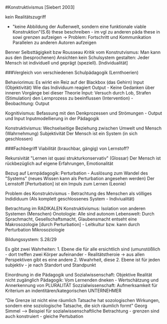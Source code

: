 #Konstruktivismus [Siebert 2003]

kein Realitätszugriff
- "keine Abbildung der Außenwelt, sondern eine funktionale viable Konstruktion"(S.6)
these beschreiben - im vgl zu anderen päda
these in sowi
grenzen aufzeigen -> Problem: Fortschritt und Kommunikation
Parallelen zu anderen Autoren aufzeigen



Benner Selbsttägigkeit bzw Rousseau
*Kritik* vom Konstrutvismus:
Man kann aus den (besprochenen) Ansichten kein Schulsystem gestalten: Jeder Mensch ist individuell und geprägt (speziell).
[Individualität]

###Vergleich von verschiedenen Schulpädagogik (Lernthoerien)

Behaviorimus: Es wirkt ein Reiz auf der Blackbox (das Gehirn) Input (Objektivität)
Wie das Individuum reagiert Output - Keine Gedanken über inneren Vorgänge bei dieser Theorie
Input: Versuch durch Lob, Strafen (Stimulation) den Lernprozess zu beeinflussen (Intervention) - Beobachtung: Output

Kognitivismus: Befassung mit den Denkprozessen und Strömungen - Output und Input
Inputmodellierung in der Pädagogik

Konstruktivismus: Wechselseitige Beziehung zwischen Umwelt und Mensch (Wahrnehmung) Subjektivität
Der Mensch ist ein System (in sich geschlossen)

###Fachbegriff
Viabilität (brauchbar, gängig) von Lernstoff?

Rekursivität "Lernen ist quasi strukturkonservativ" (Glossar) Der Mensch ist rückbezüglich auf eigene Erfahrungen, Emotionalität

Bezug auf Lernpädagogik: Perturbation - Auslösung zum Wandel des "Systems" (neues Wissen kann als Perturbation angesehen werden)
Der Lernstoff [Perturbation] ist ein Impuls zum Lernen (Leonie)


Problem des Konstruktvismus - Betrachtung des Menschen als völliges Indididuum (Als komplett geschlossenes System - Indiviualität)

Betrachtung im RADIKALEN Konstruktivismus: Isolation von anderen Systemen (Menschen)
Onotologie: Alle sind autonom
Lebenswelt: Durch Sprachmacht, Gesellschaftsmacht, Glaubensmacht entseht eine Makrosozologie [durch Perturbation] - Leitkultur
bzw. kann durch Perturbation Mikrosoziologie

Bildungssystem: S.28/29

Es gibt zwei Wahrheiten: 1. Ebene die für alle ersichtlich sind (umunstößlich - dort treffen zwei Körper aufeinander - Realitätstheroie -> aus allen Perspektiven gibt es eine andere 2. Wwahrheit, diese 2. Ebene ist für jeden subjektiv - je nach Standort und Standpunkt

Einordnung in die Pädagogik und Sozialwissenschaft: Objektive Realität nicht zugänglich
Pädagogik:  Vom Lernenden dneken - Wertschätzung und Annerkennung von PLURALITÄT
Sozzialwissenschaft: Aufmerksamkeit für Kriterium an indentitären/kategorischen UNTERNEHMER

"Die Grenze ist nicht eine räumlich Tatsache hat sozologischen Wirkungen, sondern eine soziologische Tatsache, die sich räumlich formt"
Georg Simmel --> Beispiel für sozialwissenschaftliche Betrachtung - grenzen sind auch konstruiert - gleiche Pertubation
